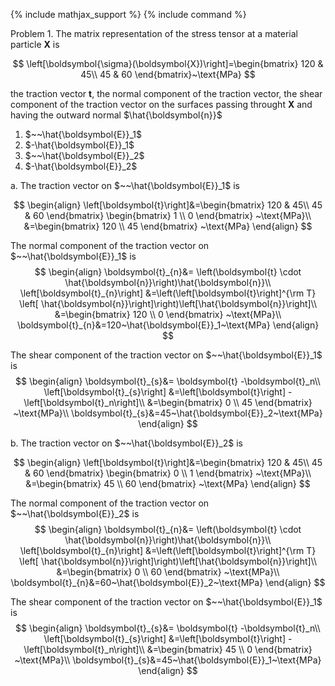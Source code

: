 {% include mathjax_support %}
{% include command %}

Problem 1. The matrix representation of the stress tensor at a material particle $\boldsymbol{X}$ is 

$$
\left[\boldsymbol{\sigma}(\boldsymbol{X})\right]=\begin{bmatrix}
120 & 45\\
45 & 60
\end{bmatrix}~\text{MPa}
$$

the traction vector $\boldsymbol{t}$, the normal component of the traction vector, the shear component of the traction vector on the surfaces passing throught $\boldsymbol{X}$ and having the outward normal $\hat{\boldsymbol{n}}$

1. $~~\hat{\boldsymbol{E}}_1$
2. $-\hat{\boldsymbol{E}}_1$
3. $~~\hat{\boldsymbol{E}}_2$
4. $-\hat{\boldsymbol{E}}_2$

a. The traction vector on $~~\hat{\boldsymbol{E}}_1$ is 

$$
\begin{align}
\left[\boldsymbol{t}\right]&=\begin{bmatrix}
120 & 45\\
45 & 60
\end{bmatrix}
\begin{bmatrix}
1 \\
0
\end{bmatrix}
~\text{MPa}\\
&=\begin{bmatrix}
120 \\
45
\end{bmatrix}
~\text{MPa}
\end{align}
$$

The normal component of the traction vector on $~~\hat{\boldsymbol{E}}_1$ is 
$$
\begin{align}
\boldsymbol{t}_{n}&=
\left(\boldsymbol{t} \cdot \hat{\boldsymbol{n}}\right)\hat{\boldsymbol{n}}\\
\left[\boldsymbol{t}_{n}\right]
&=\left(\left[\boldsymbol{t}\right]^{\rm T} \left[ \hat{\boldsymbol{n}}\right]\right)\left[\hat{\boldsymbol{n}}\right]\\
&=\begin{bmatrix}
120 \\
0
\end{bmatrix}
~\text{MPa}\\
\boldsymbol{t}_{n}&=120~\hat{\boldsymbol{E}}_1~\text{MPa}
\end{align}
$$


The shear component of the traction vector on $~~\hat{\boldsymbol{E}}_1$ is 
$$
\begin{align}
\boldsymbol{t}_{s}&=
\boldsymbol{t} -\boldsymbol{t}_n\\
\left[\boldsymbol{t}_{s}\right]
&=\left[\boldsymbol{t}\right] -\left[\boldsymbol{t}_n\right]\\
&=\begin{bmatrix}
0 \\
45
\end{bmatrix}
~\text{MPa}\\
\boldsymbol{t}_{s}&=45~\hat{\boldsymbol{E}}_2~\text{MPa}
\end{align}
$$



b. The traction vector on $~~\hat{\boldsymbol{E}}_2$ is 

$$
\begin{align}
\left[\boldsymbol{t}\right]&=\begin{bmatrix}
120 & 45\\
45 & 60
\end{bmatrix}
\begin{bmatrix}
0 \\
1
\end{bmatrix}
~\text{MPa}\\
&=\begin{bmatrix}
45 \\
60
\end{bmatrix}
~\text{MPa}
\end{align}
$$

The normal component of the traction vector on $~~\hat{\boldsymbol{E}}_2$ is 
$$
\begin{align}
\boldsymbol{t}_{n}&=
\left(\boldsymbol{t} \cdot \hat{\boldsymbol{n}}\right)\hat{\boldsymbol{n}}\\
\left[\boldsymbol{t}_{n}\right]
&=\left(\left[\boldsymbol{t}\right]^{\rm T} \left[ \hat{\boldsymbol{n}}\right]\right)\left[\hat{\boldsymbol{n}}\right]\\
&=\begin{bmatrix}
0 \\
60
\end{bmatrix}
~\text{MPa}\\
\boldsymbol{t}_{n}&=60~\hat{\boldsymbol{E}}_2~\text{MPa}
\end{align}
$$


The shear component of the traction vector on $~~\hat{\boldsymbol{E}}_1$ is 
$$
\begin{align}
\boldsymbol{t}_{s}&=
\boldsymbol{t} -\boldsymbol{t}_n\\
\left[\boldsymbol{t}_{s}\right]
&=\left[\boldsymbol{t}\right] -\left[\boldsymbol{t}_n\right]\\
&=\begin{bmatrix}
45 \\
0
\end{bmatrix}
~\text{MPa}\\
\boldsymbol{t}_{s}&=45~\hat{\boldsymbol{E}}_1~\text{MPa}
\end{align}
$$
